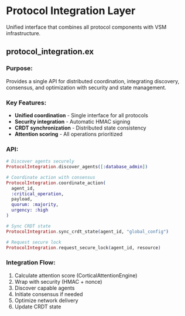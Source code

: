 # Protocol Integration Layer

Unified interface that combines all protocol components with VSM infrastructure.

## protocol_integration.ex

### Purpose:
Provides a single API for distributed coordination, integrating discovery, consensus, and optimization with security and state management.

### Key Features:
- **Unified coordination** - Single interface for all protocols
- **Security integration** - Automatic HMAC signing
- **CRDT synchronization** - Distributed state consistency
- **Attention scoring** - All operations prioritized

### API:
```elixir
# Discover agents securely
ProtocolIntegration.discover_agents([:database_admin])

# Coordinate action with consensus
ProtocolIntegration.coordinate_action(
  agent_id, 
  :critical_operation,
  payload,
  quorum: :majority,
  urgency: :high
)

# Sync CRDT state
ProtocolIntegration.sync_crdt_state(agent_id, "global_config")

# Request secure lock
ProtocolIntegration.request_secure_lock(agent_id, resource)
```

### Integration Flow:
1. Calculate attention score (CorticalAttentionEngine)
2. Wrap with security (HMAC + nonce)
3. Discover capable agents
4. Initiate consensus if needed
5. Optimize network delivery
6. Update CRDT state